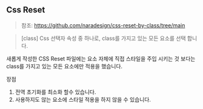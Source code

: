 ## Css Reset

> 참조: https://github.com/naradesign/css-reset-by-class/tree/main

> [class] Css 선택자 속성 중 하나로, class를 가지고 있는 모든 요소를 선택 합니다.

새롭게 작성한 CSS Reset 파일에는 요소 자체에 직접 스타일을 주입 시키는 것 보다는 class를 가지고 있는 모든 요소에만 적용을 했습니다.

장점

1. 전역 초기화를 최소화 할수 있습니다.
2. 사용하지도 않는 요소에 스타일 적용을 하지 않을 수 있습니다.
